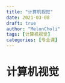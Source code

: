 ```yaml
---
title: "计算机视觉"
date: 2021-03-08
draft: true
author: "MelonCholi"
tags: [计算机视觉]
categories: [专业课]
---
```


# 计算机视觉

